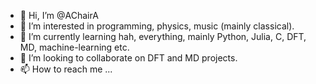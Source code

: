 - 👋 Hi, I’m @AChairA
- 👀 I’m interested in programming, physics, music (mainly classical).
- 🌱 I’m currently learning hah, everything, mainly Python, Julia, C, DFT, MD, machine-learning etc.
- 💞️ I’m looking to collaborate on DFT and MD projects. 
- 📫 How to reach me ...

<!---
AChairA/AChairA is a ✨ special ✨ repository because its `README.md` (this file) appears on your GitHub profile.
You can click the Preview link to take a look at your changes.
--->
